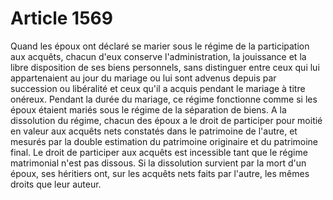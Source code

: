 # Article 1569

Quand les époux ont déclaré se marier sous le régime de la participation aux acquêts, chacun d'eux conserve l'administration, la jouissance et la libre disposition de ses biens personnels, sans distinguer entre ceux qui lui appartenaient au jour du mariage ou lui sont advenus depuis par succession ou libéralité et ceux qu'il a acquis pendant le mariage à titre onéreux. Pendant la durée du mariage, ce régime fonctionne comme si les époux étaient mariés sous le régime de la séparation de biens. A la dissolution du régime, chacun des époux a le droit de participer pour moitié en valeur aux acquêts nets constatés dans le patrimoine de l'autre, et mesurés par la double estimation du patrimoine originaire et du patrimoine final.    Le droit de participer aux acquêts est incessible tant que le régime matrimonial n'est pas dissous. Si la dissolution survient par la mort d'un époux, ses héritiers ont, sur les acquêts nets faits par l'autre, les mêmes droits que leur auteur.